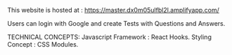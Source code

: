 This website is hosted at : https://master.dx0m05ulfbl2l.amplifyapp.com/

Users can login with Google and create Tests with Questions and Answers.

TECHNICAL CONCEPTS:
Javascript Framework : React Hooks.
Styling Concept : CSS Modules.
